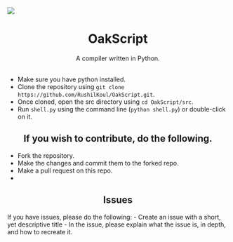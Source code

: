 <image src = "./oakscript.png">
 
<h1 align="center">OakScript</h1>
<div align = "center">
 A compiler written in Python.
 <br>
 <br>
</div>

- Make sure you have python installed.
- Clone the repository using `git clone https://github.com/RushilKoul/OakScript.git`.
- Once cloned, open the src directory using `cd OakScript/src`.
- Run `shell.py` using the command line (`python shell.py`) or double-click on it.

<h2 align="center"> If you wish to contribute, do the following. </h2>

- Fork the repository.
- Make the changes and commit them to the forked repo.
- Make a pull request on this repo.
- 
<h2 align="center"> Issues </h2>
If you have issues, please do the following:
- Create an issue with a short, yet descriptive title
- In the issue, please explain what the issue is, in depth, and how to recreate it.
